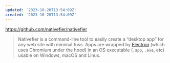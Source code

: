 ```yaml
---
updated: '2023-10-20T13:54:09Z'
created: '2023-10-20T13:54:09Z'
---
```

https://github.com/nativefier/nativefier

> Nativefier is a command-line tool to easily create a “desktop app” for any web site with minimal fuss. Apps are wrapped by [Electron](https://www.electronjs.org/) (which uses Chromium under the hood) in an OS executable (`.app`, `.exe`, etc) usable on Windows, macOS and Linux.